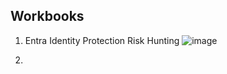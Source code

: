 ## Workbooks

1. Entra Identity Protection Risk Hunting
![image](https://github.com/seyed-nouraie/SOC-Tools/assets/75258742/a56697ce-434a-4919-bc45-10f32e6bedd0)

2. 
